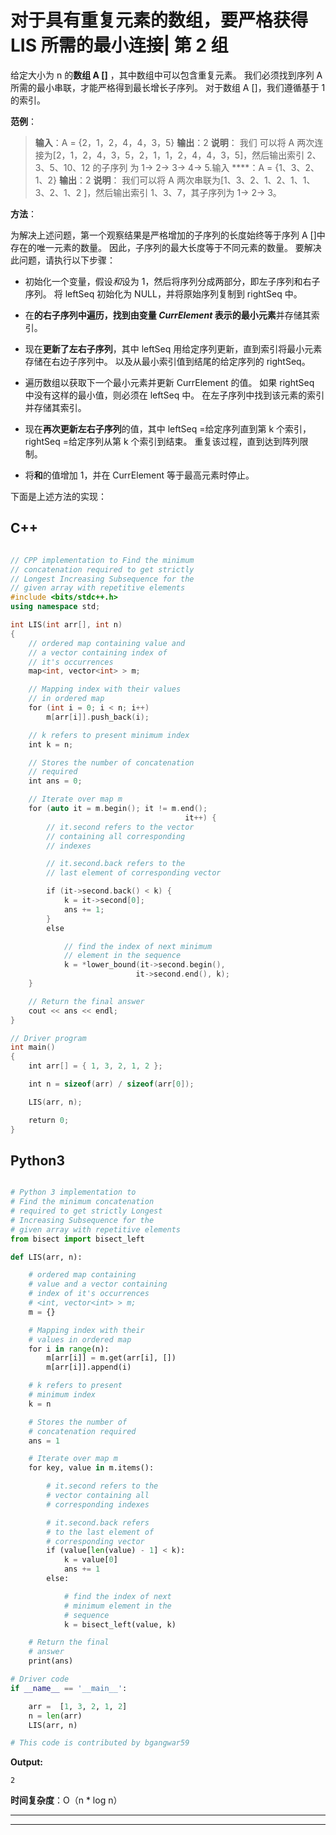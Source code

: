 # 对于具有重复元素的数组，要严格获得 LIS 所需的最小连接| 第 2 组

给定大小为 n 的**数组 A []** ，其中数组中可以包含重复元素。 我们必须找到序列 A 所需的最小串联，才能严格得到最长增长子序列。 对于数组 A []，我们遵循基于 1 的索引。

**范例**：

> **输入**：A = {2，1，2，4，4，3，5}
> **输出**：2
> **说明**：
> 我们 可以将 A 两次连接为[2，1，2，4，3，5，2，1，1，2，4，4，3，5]，然后输出索引 2、3、5、10、12 的子序列 为 1-> 2-> 3-> 4-> 5.输入
> ****：A = {1、3、2、1、2}
> **输出**：2
> **说明**：
> 我们可以将 A 两次串联为[1、3、2、1、2、1、1、3、2、1、2 ]，然后输出索引 1、3、7，其子序列为 1-> 2-> 3。

**方法**：

为解决上述问题，第一个观察结果是严格增加的子序列的长度始终等于序列 A []中存在的唯一元素的数量。 因此，子序列的最大长度等于不同元素的数量。 要解决此问题，请执行以下步骤：

*   初始化一个变量，假设*和*设为 1，然后将序列分成两部分，即左子序列和右子序列。 将 leftSeq 初始化为 NULL，并将原始序列复制到 rightSeq 中。

*   在**的右子序列中遍历，找到由变量 *CurrElement* 表示的最小元素**并存储其索引。

*   现在**更新了左右子序列**，其中 leftSeq 用给定序列更新，直到索引将最小元素存储在右边子序列中。 以及从最小索引值到结尾的给定序列的 rightSeq。

*   遍历数组以获取下一个最小元素并更新 CurrElement 的值。 如果 rightSeq 中没有这样的最小值，则必须在 leftSeq 中。 在左子序列中找到该元素的索引并存储其索引。

*   现在**再次更新左右子序列**的值，其中 leftSeq =给定序列直到第 k 个索引，rightSeq =给定序列从第 k 个索引到结束。 重复该过程，直到达到阵列限制。

*   将**和**的值增加 1，并在 CurrElement 等于最高元素时停止。

下面是上述方法的实现：

## C++

```cpp

// CPP implementation to Find the minimum 
// concatenation required to get strictly 
// Longest Increasing Subsequence for the
// given array with repetitive elements
#include <bits/stdc++.h>
using namespace std;

int LIS(int arr[], int n)
{
    // ordered map containing value and 
    // a vector containing index of 
    // it's occurrences
    map<int, vector<int> > m;

    // Mapping index with their values 
    // in ordered map
    for (int i = 0; i < n; i++)
        m[arr[i]].push_back(i);

    // k refers to present minimum index
    int k = n;

    // Stores the number of concatenation 
    // required
    int ans = 0;

    // Iterate over map m
    for (auto it = m.begin(); it != m.end(); 
                                       it++) {
        // it.second refers to the vector
        // containing all corresponding 
        // indexes

        // it.second.back refers to the 
        // last element of corresponding vector

        if (it->second.back() < k) {
            k = it->second[0];
            ans += 1;
        }
        else

            // find the index of next minimum
            // element in the sequence
            k = *lower_bound(it->second.begin(),
                            it->second.end(), k);
    }

    // Return the final answer
    cout << ans << endl;
}

// Driver program
int main()
{
    int arr[] = { 1, 3, 2, 1, 2 };

    int n = sizeof(arr) / sizeof(arr[0]);

    LIS(arr, n);

    return 0;
}

```

## Python3

```py

# Python 3 implementation to 
# Find the minimum concatenation 
# required to get strictly Longest 
# Increasing Subsequence for the
# given array with repetitive elements
from bisect import bisect_left

def LIS(arr, n):

    # ordered map containing 
    # value and a vector containing 
    # index of it's occurrences
    # <int, vector<int> > m;
    m = {}

    # Mapping index with their 
    # values in ordered map
    for i in range(n):
        m[arr[i]] = m.get(arr[i], [])
        m[arr[i]].append(i)

    # k refers to present
    # minimum index
    k = n

    # Stores the number of 
    # concatenation required
    ans = 1

    # Iterate over map m
    for key, value in m.items():

        # it.second refers to the 
        # vector containing all 
        # corresponding indexes

        # it.second.back refers 
        # to the last element of 
        # corresponding vector
        if (value[len(value) - 1] < k):
            k = value[0]
            ans += 1
        else:

            # find the index of next 
            # minimum element in the 
            # sequence
            k = bisect_left(value, k)

    # Return the final 
    # answer
    print(ans)

# Driver code
if __name__ == '__main__':

    arr =  [1, 3, 2, 1, 2]
    n = len(arr)
    LIS(arr, n)

# This code is contributed by bgangwar59

```

**Output:** 

```
2

```

**时间复杂度**：O（n * log n）



* * *

* * *



